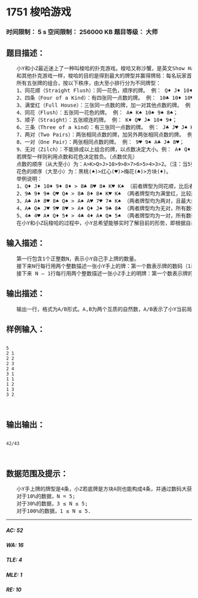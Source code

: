 # 1751 梭哈游戏   
### 时间限制： 5 s     空间限制： 256000 KB     题目等级： 大师  
## 题目描述：  

<pre>
　　小Y和小Z最近迷上了一种叫梭哈的扑克游戏。梭哈又称沙蟹，是英文Show Hand的音译，是一种使用黑桃、红心、梅花、方片的A到K共52张牌(没有大小王）来进行的扑克牌游戏。  
　　和其他扑克游戏一样，梭哈的目的是得到最大的牌型并赢得牌局：每名玩家首先需要下基本的注额，之后将获得一张底牌，这张牌只有自己知道。普通梭哈游戏的规则是，在发完底牌后的第一轮时，每个玩家都将得到一张明牌（明牌是摆在台面上的，所有人都能看见），拥有最大明牌的玩家首先发言，他可以下注、不下注（让牌）或盖牌（放弃）也可以全压（梭哈），其他玩家可以跟注（有玩家全压时必须全压）、加注或盖牌（放弃），放弃的玩家将无法继续游戏，并且之前押的筹码无法取回。而全压之后将直接把每个人的手牌补充至5张进行最后的判定；第二圈、第三圈和第四圈的进程与第一圈是类似的。最后，每位玩家要比牌型的大小以确定赢家。牌最大的玩家赢得牌局。  
　　所有五张牌的组合，按以下秩序，由大至小排行分为不同牌型：  
　　1、同花顺（Straight Flush）：同一花色，顺序的牌。 例： Q♦ J♦ 10♦ 9♦ 8♦；  
　　2、四条（Four of a Kind）：有四张同一点数的牌。 例： 10♣ 10♦ 10♥ 10♠ 9♥；  
　　3、满堂红（Full House）：三张同一点数的牌，加一对其他点数的牌。 例： 8♣ 8♦ 8♠ K♥ K♠；  
　　4、同花（Flush）：五张同一花色的牌。 例： A♠ K♠ 10♠ 9♠ 8♠；  
　　5、顺子（Straight）：五张顺连的牌。 例： K♦ Q♥ J♠ 10♦ 9♦；  
　　6、三条（Three of a kind）：有三张同一点数的牌。 例： J♣ J♥ J♠ K♦ 9♠；  
　　7、两对（Two Pairs）：两张相同点数的牌，加另外两张相同点数的牌。 例： A♣ A♦ 8♥ 8♠ Q♠；  
　　8、一对（One Pair）：两张相同点数的牌。 例： 9♥ 9♠ A♣ J♠ 8♥；  
　　9、无对（Zilch）：不能排成以上组合的牌，以点数决定大小。例： A♦ Q♦ J♠ 9♣ 8♣。  
　　若牌型一样则利用点数和花色决定胜负。（点数优先）  
　　点数的顺序（从大至小）为：A>K>Q>J>10>9>8>7>6>5>4>3>2。（注：当5张手牌是5 4 3 2 A的时候，A可以看作最小的牌，此时的牌型仍然为顺子，是顺子里面最小的一个）。  
　　花色的顺序（大至小）为：黑桃(♠)>红心(♥)>梅花(♣)>方块(♦)。  
　　举例说明：  
　　1、Q♦ J♦ 10♦ 9♦ 8♦ > 8♣ 8♥ 8♠ K♥ K♠ （前者牌型为同花顺，比后者大）；  
　　2、9♣ 9♦ 9♠ Q♥ Q♠ > 8♣ 8♦ 8♠ K♥ K♠ （两者牌型均为满堂红，比较牌型中三张同一点数的牌9比8大）；  
　　3、A♣ A♦ 8♥ 8♠ Q♠ > A♠ A♥ 7♥ 7♠ K♠ （两者牌型均为两对，且最大的对子相同，此时比较次大的对子，8比7大）；  
　　4、A♠ Q♠ J♥ 9♥ 8♥ > A♦ Q♦ J♠ 9♣ 8♣ （两者牌型均为无对，所有数码均相同，此时比较最大牌的花色，A♠ > A♦）。  
　　5、4♠ 4♥ A♦ Q♦ 5♦ > 4♣ 4♦ A♠ Q♠ 5♠ （两者牌型均为一对，所有数码均相同，此时对4为牌型里最大的部分，因此比较4♠ > 4♣）  
　　在小Y和小Z玩梭哈的过程中，小Y总希望能够实时了解目前的形势，即根据自己手上的牌算出自己的胜率。但是他的编程能力有限，你能帮他完成这个任务么？
</pre>
  
  
## 输入描述：  

<pre>
　　第一行包含1个正整数N，表示小Y自己手上牌的数量。  
　　接下来N行每行用两个整数描述一张小Y手上的牌：第一个数表示牌的数码（1表示A，13表示K，12表示Q，11表示J），第二个数表示牌的花色（1表示黑桃，2表示红心，3表示梅花，4表示方块）。  
　　接下来 N – 1行每行用两个整数描述一张小Z手上的明牌：第一个数表示牌的数码（1表示A，13表示K，12表示Q，11表示J），第二个数表示牌的花色（1表示黑桃，2表示红心，3表示梅花，4表示方块）。
</pre>
  
  
## 输出描述：  

<pre>
　　输出一行，格式为A/B形式。A,B为两个互质的自然数，A/B表示了小Y当前局面下的获胜可能性。特别的，若A为0，则应输出0/1。
</pre>
  
  
## 样例输入：  

<pre><code>
5  
2 1  
2 2  
2 3  
2 4  
3 1  
1 1  
1 2  
1 3  
3 2
  

</code></pre>
  
  
## 输出输出：  

<pre><code>
42/43
  

</code></pre>
  
  
## 数据范围及提示：  

<pre>
　　小Y手上牌的牌型是4条，小Z若底牌是方块A则也能构成4条，并通过数码大获胜。其他情况下都是小Y获胜。
　　对于10%的数据，N = 5;  
　　对于30%的数据，3 ≤ N ≤ 5;  
　　对于100%的数据，1 ≤ N ≤ 5.
</pre>
  
  
***  

##### AC: 52  
##### WA: 16  
##### TLE: 4  
##### MLE: 1  
##### RE: 10  
